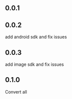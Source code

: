 ## 0.0.1

## 0.0.2
add android sdk and fix issues

## 0.0.3
add image sdk and fix issues


## 0.1.0
Convert all 